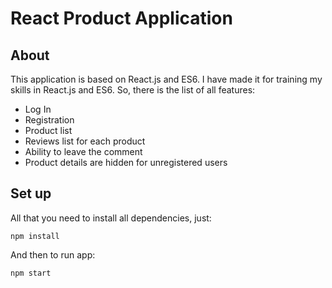 # React Product Application

## About

This application is based on React.js and ES6. I have made it for training my skills in React.js and ES6.
So, there is the list of all features:
  * Log In
  * Registration
  * Product list
  * Reviews list for each product
  * Ability to leave the comment
  * Product details are hidden for unregistered users

## Set up

All that you need to install all dependencies, just:

```
npm install
```

And then to run app:

```
npm start
```